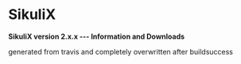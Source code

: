 # SikuliX
**SikuliX version 2.x.x --- Information and Downloads**

generated from travis and completely overwritten after buildsuccess